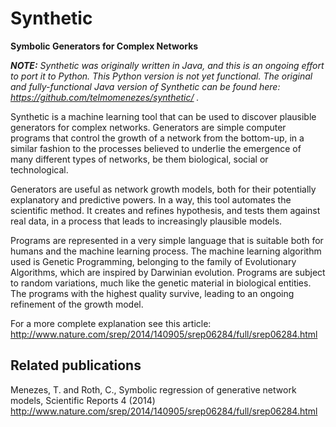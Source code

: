 # Synthetic
**Symbolic Generators for Complex Networks**

_**NOTE:** Synthetic was originally written in Java, and this is an ongoing effort to port it to Python. This Python version is not yet functional. The original and fully-functional Java version of Synthetic can be found here: https://github.com/telmomenezes/synthetic/ ._

Synthetic is a machine learning tool that can be used to discover plausible generators for complex networks. Generators are simple computer programs that control the growth of a network from the bottom-up, in a similar fashion to the processes believed to underlie the emergence of many different types of networks, be them biological, social or technological.

Generators are useful as network growth models, both for their potentially explanatory and predictive powers. In a way, this tool automates the scientific method. It creates and refines hypothesis, and tests them against real data, in a process that leads to increasingly plausible models.

Programs are represented in a very simple language that is suitable both for humans and the machine learning process. The machine learning algorithm used is Genetic Programming, belonging to the family of Evolutionary Algorithms, which are inspired by Darwinian evolution. Programs are subject to random variations, much like the genetic material in biological entities. The programs with the highest quality survive, leading to an ongoing refinement of the growth model.

For a more complete explanation see this article: http://www.nature.com/srep/2014/140905/srep06284/full/srep06284.html

## Related publications

Menezes, T. and Roth, C., Symbolic regression of generative network models, Scientific Reports 4 (2014) http://www.nature.com/srep/2014/140905/srep06284/full/srep06284.html
